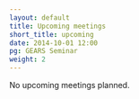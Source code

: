 ```yaml
---
layout: default
title: Upcoming meetings
short_title: upcoming
date: 2014-10-01 12:00
pg: GEARS Seminar
weight: 2
---
```


No upcoming meetings planned.
